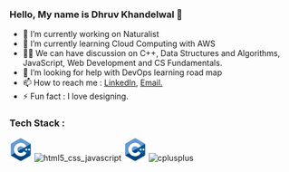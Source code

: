 ### Hello, My name is Dhruv Khandelwal 👋
<ul>
  <li>🔭 I’m currently working on Naturalist</li>
  <li>🌱 I’m currently learning Cloud Computing with AWS</li>
  <li>👩‍💻 We can have discussion on C++, Data Structures and Algorithms, JavaScript, Web Development and CS Fundamentals.</li>
  <li>🤔 I’m looking for help with DevOps learning road map</li>
  <li>📫 How to reach me : <a href="https://www.linkedin.com/in/dhruv-khandelwal-916531200/">LinkedIn</a>, <a href="mailto:dhruva609@gmail.com">Email.</a></li>
  <li>⚡ Fun fact : I love designing.</li>
</ul>
<h3>Tech Stack :</h3>
<p><img src="https://raw.githubusercontent.com/devicons/devicon/master/icons/cplusplus/cplusplus-original.svg" alt="cplusplus" width="40" height="40" style="max-width: 100%;">
  <img src="https://avatars.githubusercontent.com/u/9950313?s=200&amp;v=4" alt="html5_css_javascript" width="40" height="40" style="max-width: 100%;"> 
  <img src="https://raw.githubusercontent.com/devicons/devicon/master/icons/cplusplus/cplusplus-original.svg" alt="cplusplus" width="40" height="40" style="max-width: 100%;"> 
  <img src="https://user-images.githubusercontent.com/30186107/29488525-f55a69d0-84da-11e7-8a39-5476f663b5eb.png" alt="cplusplus" width="80" height="40" style="max-width: 100%;">


</p>
<!--
**Mister-Mec/Mister-Mec** is a ✨ _special_ ✨ repository because its `README.md` (this file) appears on your GitHub profile.

Here are some ideas to get you started:

- 🔭 I’m currently working on ...
- 🌱 I’m currently learning ...
- 👯 I’m looking to collaborate on ...
- 🤔 I’m looking for help with ...
- 💬 Ask me about ...
- 📫 How to reach me: ...
- 😄 Pronouns: ...
- ⚡ Fun fact: ...
-->
